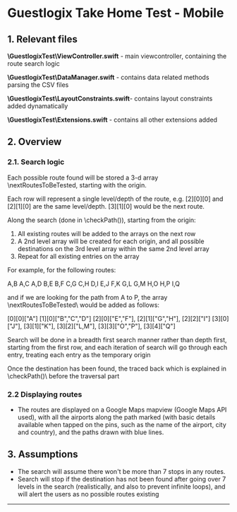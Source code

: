 # Guestlogix Take Home Test - Mobile



## 1. Relevant files

**\GuestlogixTest\ViewController.swift** - main viewcontroller, containing the route search logic

**\GuestlogixTest\DataManager.swift**  - contains data related methods parsing the CSV files

**\GuestlogixTest\LayoutConstraints.swift**- contains layout constraints added dynamatically

**\GuestlogixTest\Extensions.swift** - contains all other extensions added 



## 2. Overview

###   2.1. Search logic

Each possible route found will be stored a 3-d array \nextRoutesToBeTested\, starting with the origin.

Each row will represent a single level/depth of the route, e.g. [2][0][0] and [2][1][0] are the same level/depth. [3][1][0] would be the next route.

Along the search (done in \checkPath()\), starting from the origin:

  1. All existing routes will be added to the arrays on the next row
  2. A 2nd level array will be created for each origin, and all possible destinations on the 3rd level array within the same 2nd level array
  3. Repeat for all existing entries on the array

For example, for the following routes:

A,B
A,C
A,D
B,E
B,F
C,G
C,H
D,I
E,J
F,K
G,L
G,M
H,O
H,P
I,Q

and if we are looking for the path from A to P,
the array \nextRoutesToBeTested\ would be added as follows:

[0][0]["A"]
[1][0]["B","C","D"]
[2][0]["E","F"], [2][1]["G","H"], [2][2]["I"]
[3][0]["J"], [3][1]["K"], [3][2]["L,M"], [3][3]["O","P"], [3][4]["Q"]

Search will be done in a breadth first search manner rather than depth first, starting from the first row,
and each iteration of search will go through each entry, treating each entry as the temporary origin

Once the destination has been found, the traced back which is explained in \checkPath()\ before the traversal part


###  2.2 Displaying routes

- The routes are displayed on a Google Maps mapview (Google Maps API used), with all the airports along the path marked (with basic details available when tapped on the pins, such as the name of the airport, city and country), and the paths drawn with blue lines.



## 3. Assumptions

- The search will assume there won't be more than 7 stops in any routes.
- Search will stop if the destination has not been found after going over 7 levels in the search (realistically, and also to prevent infinite loops), and will alert the users as no possible routes existing

--------------------------------------------------
